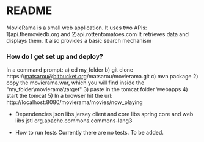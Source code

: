# README #

MovieRama is a small web application. It uses two APIs: 
1)api.themoviedb.org and 2)api.rottentomatoes.com
It retrieves data and displays them.
It also provides a basic search mechanism


### How do I get set up and deploy? ###
In a command prompt:
	a) cd my_folder
	b) git clone https://matsarou@bitbucket.org/matsarou/movierama.git 
	c) mvn package
2) copy the movierama.war, which you will find inside the "my_folder\movierama\target"
3) paste in the tomcat folder \webapps
4) start the tomcat
5) In a browser hit the url: http://localhost:8080/movierama/movies/now_playing

* Dependencies
json libs
jersey client and core libs
spring core and web libs
jstl
org.apache.commons.commons-lang3 

* How to run tests
Currently  there are no tests. To be added.